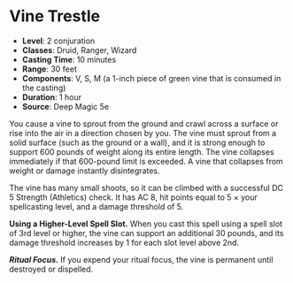 # Vine Trestle

- **Level**: 2 conjuration
- **Classes**: Druid, Ranger, Wizard
- **Casting Time**: 10 minutes
- **Range**: 30 feet
- **Components**: V, S, M (a 1-inch piece of green vine that is consumed in the casting)
- **Duration**: 1 hour
- **Source**: Deep Magic 5e

You cause a vine to sprout from the ground and crawl across a surface or rise into the air in a direction chosen by you. The vine must sprout from a solid surface (such as the ground or a wall), and it is strong enough to support 600 pounds of weight along its entire length. The vine collapses immediately if that 600-pound limit is exceeded. A vine that collapses from weight or damage instantly disintegrates.

The vine has many small shoots, so it can be climbed with a successful DC 5 Strength (Athletics) check. It has AC 8, hit points equal to 5 × your spellcasting level, and a damage threshold of 5.

**Using a Higher-Level Spell Slot.** When you cast this spell using a spell slot of 3rd level or higher, the vine can support an additional 30 pounds, and its damage threshold increases by 1 for each slot level above 2nd.

***Ritual Focus.*** If you expend your ritual focus, the vine is permanent until destroyed or dispelled.
